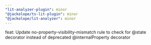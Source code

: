 ```yaml
---
"lit-analyzer-plugin": minor
"@jackolope/ts-lit-plugin": minor
"@jackolope/lit-analyzer": minor
---
```


feat: Update no-property-visibility-mismatch rule to check for @state decorator instead of deprecated @internalProperty decorator
